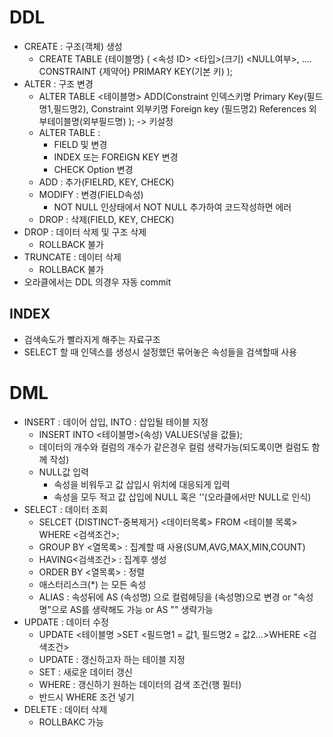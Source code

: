 # DDL
- CREATE : 구조(객체) 생성
    - CREATE TABLE {테이블명} (
        <속성 ID> <타입>(크기) <NULL여부>,
        ....
        CONSTRAINT {제약어} PRIMARY KEY(기본 키)
    );
- ALTER : 구조 변경
    - ALTER TABLE <테이블명> ADD(Constraint 인덱스키명 Primary Key(필드명1,필드명2), Constraint 외부키명 Foreign key (필드명2) References 외부테이블명(외부필드명)  );  -> 키설정
    - ALTER TABLE :    
        - FIELD 및 변경
        - INDEX 또는 FOREIGN KEY 변경
        - CHECK Option 변경
    - ADD : 추가(FIELRD, KEY, CHECK)
    - MODIFY : 변경(FIELD속성)
        - NOT NULL 인상태에서 NOT NULL 추가하여 코드작성하면 에러
    - DROP : 삭제(FIELD, KEY, CHECK)
- DROP : 데이터 삭제 및 구조 삭제
    - ROLLBACK 불가
- TRUNCATE : 데이터 삭제
    - ROLLBACK 불가
- 오라클에서는 DDL 의경우 자동 commit

## INDEX
- 검색속도가 빨라지게 해주는 자료구조
- SELECT 할 때 인덱스를 생성시 설정했던 묶어놓은 속성들을 검색할때 사용

# DML
- INSERT : 데이어 삽입, INTO : 삽입될 테이블 지정
    - INSERT INTO <테이블명>(속성) VALUES(넣을 값들);
    - 데이터의 개수와 컬럼의 개수가 같은경우 컬럼 생략가능(되도록이면 컬럼도 함께 작성)
    - NULL값 입력
        - 속성을 비워두고 값 삽입시 위치에 대응되게 입력
        - 속성을 모두 적고 값 삽입에 NULL 혹은 ''(오라클에서만 NULL로 인식)
- SELECT : 데이터 조회
    - SELCET {DISTINCT-중복제거} <데이터목록> FROM <테이블 목록> WHERE <검색조건>;
    - GROUP BY <열목록> : 집계할 때 사용(SUM,AVG,MAX,MIN,COUNT)
    - HAVING<검색조건> : 집계후 생성
    - ORDER BY <열목록> : 정렬
    - 애스터리스크(*) 는 모든 속성
    - ALIAS : 속성뒤에 AS (속성명) 으로 컬럼헤딩을 (속성명)으로 변경 or "속성명"으로 AS를 생략해도 가능 or AS "" 생략가능
- UPDATE : 데이터 수정
    - UPDATE <테이블명 >SET <필드명1 = 값1, 필드명2 = 값2...>WHERE <검색조건>
    - UPDATE : 갱신하고자 하는 테이블 지정
    - SET : 새로운 데이터 갱신
    - WHERE : 갱신하기 원하는 데이터의 검색 조건(행 필터)
    - 반드시 WHERE 조건 넣기
- DELETE : 데이터 삭제
    - ROLLBAKC 가능
